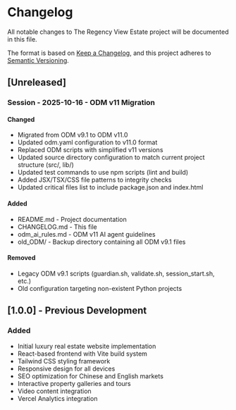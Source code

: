 # Changelog

All notable changes to The Regency View Estate project will be documented in this file.

The format is based on [Keep a Changelog](https://keepachangelog.com/en/1.0.0/),
and this project adheres to [Semantic Versioning](https://semver.org/spec/v2.0.0.html).

## [Unreleased]

### Session - 2025-10-16 - ODM v11 Migration

#### Changed
- Migrated from ODM v9.1 to ODM v11.0
- Updated odm.yaml configuration to v11.0 format
- Replaced ODM scripts with simplified v11 versions
- Updated source directory configuration to match current project structure (src/, lib/)
- Updated test commands to use npm scripts (lint and build)
- Added JSX/TSX/CSS file patterns to integrity checks
- Updated critical files list to include package.json and index.html

#### Added
- README.md - Project documentation
- CHANGELOG.md - This file
- odm_ai_rules.md - ODM v11 AI agent guidelines
- old_ODM/ - Backup directory containing all ODM v9.1 files

#### Removed
- Legacy ODM v9.1 scripts (guardian.sh, validate.sh, session_start.sh, etc.)
- Old configuration targeting non-existent Python projects

## [1.0.0] - Previous Development

### Added
- Initial luxury real estate website implementation
- React-based frontend with Vite build system
- Tailwind CSS styling framework
- Responsive design for all devices
- SEO optimization for Chinese and English markets
- Interactive property galleries and tours
- Video content integration
- Vercel Analytics integration
